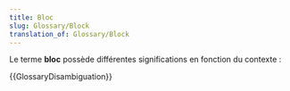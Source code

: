 ```yaml
---
title: Bloc
slug: Glossary/Block
translation_of: Glossary/Block
---
```


Le terme **bloc** possède différentes significations en fonction du contexte :

{{GlossaryDisambiguation}}
